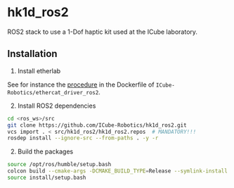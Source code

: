 # hk1d_ros2

ROS2 stack to use a 1-Dof haptic kit used at the ICube laboratory.

## Installation

1) Install etherlab

See for instance the [procedure](https://github.com/ICube-Robotics/ethercat_driver_ros2/blob/main/.docker/Dockerfile) in the Dockerfile of `ICube-Robotics/ethercat_driver_ros2`.

2) Install ROS2 dependencies

```bash
cd <ros_ws>/src
git clone https://github.com/ICube-Robotics/hk1d_ros2.git
vcs import . < src/hk1d_ros2/hk1d_ros2.repos  # MANDATORY!!!
rosdep install --ignore-src --from-paths . -y -r
```

2) Build the packages

```bash
source /opt/ros/humble/setup.bash
colcon build --cmake-args -DCMAKE_BUILD_TYPE=Release --symlink-install
source install/setup.bash
```
